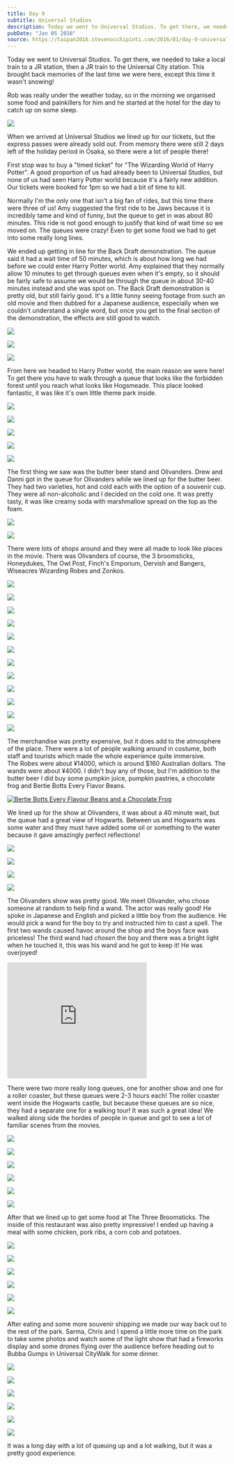 ```yaml
---
title: Day 9
subtitle: Universal Studios
description: Today we went to Universal Studios. To get there, we needed to take a local train to a JR station, then a JR train to the Universal City st...
pubDate: "Jan 05 2016"
source: https://taipan2016.stevenocchipinti.com/2016/01/day-9-universal-studios.html
---
```


Today we went to Universal Studios. To get there, we needed to take a local train to a JR station, then a JR train to the Universal City station. This brought back memories of the last time we were here, except this time it wasn't snowing!

Rob was really under the weather today, so in the morning we organised some food and painkillers for him and he started at the hotel for the day to catch up on some sleep.

[![](https://3.bp.blogspot.com/-0Z6t-Ol6heY/VpHngn0g0yI/AAAAAAAAD-g/3I2PdTP1oNA/s320/DSC_4871-1.jpg)](https://3.bp.blogspot.com/-0Z6t-Ol6heY/VpHngn0g0yI/AAAAAAAAD-g/3I2PdTP1oNA/s1600/DSC_4871-1.jpg)

When we arrived at Universal Studios we lined up for our tickets, but the express passes were already sold out. From memory there were still 2 days left of the holiday period in Osaka, so there were a lot of people there!

First stop was to buy a "timed ticket" for "The Wizarding World of Harry Potter". A good proportion of us had already been to Universal Studios, but none of us had seen Harry Potter world because it's a fairly new addition. Our tickets were booked for 1pm so we had a bit of time to kill.

Normally I'm the only one that isn't a big fan of rides, but this time there were three of us! Amy suggested the first ride to be Jaws because it is incredibly tame and kind of funny, but the queue to get in was about 80 minutes. This ride is not good enough to justify that kind of wait time so we moved on. The queues were crazy! Even to get some food we had to get into some really long lines.

We ended up getting in line for the Back Draft demonstration. The queue said it had a wait time of 50 minutes, which is about how long we had before we could enter Harry Potter world. Amy explained that they normally allow 10 minutes to get through queues even when it's empty, so it should be fairly safe to assume we would be through the queue in about 30-40 minutes instead and she was spot on. The Back Draft demonstration is pretty old, but still fairly good. It's a little funny seeing footage from such an old movie and then dubbed for a Japanese audience, especially when we couldn't understand a single word, but once you get to the final section of the demonstration, the effects are still good to watch.

[![](https://3.bp.blogspot.com/-n-IQUnaLqDI/VpHngi35keI/AAAAAAAAD-g/9nZS6FOAByc/s320/DSC_4907-2.jpg)](https://3.bp.blogspot.com/-n-IQUnaLqDI/VpHngi35keI/AAAAAAAAD-g/9nZS6FOAByc/s1600/DSC_4907-2.jpg)

[![](https://1.bp.blogspot.com/-LBde3P5fCpY/VpHngpj7BvI/AAAAAAAAD-g/6dReyKyXoh0/s320/DSC_4912-3.jpg)](https://1.bp.blogspot.com/-LBde3P5fCpY/VpHngpj7BvI/AAAAAAAAD-g/6dReyKyXoh0/s1600/DSC_4912-3.jpg)

[![](https://4.bp.blogspot.com/-6rL88iS1szU/VpHngllIu-I/AAAAAAAAD-g/RoBGRq6wOe0/s320/DSC_4913-4.jpg)](https://4.bp.blogspot.com/-6rL88iS1szU/VpHngllIu-I/AAAAAAAAD-g/RoBGRq6wOe0/s1600/DSC_4913-4.jpg)

From here we headed to Harry Potter world, the main reason we were here! To get there you have to walk through a queue that looks like the forbidden forest until you reach what looks like Hogsmeade. This place looked fantastic, it was like it's own little theme park inside.

[![](https://4.bp.blogspot.com/-dvWr_PhpFLs/VpEKq1QQk0I/AAAAAAAAD3c/iScA-sMtQ3M/s320/20160105_131223.jpg)](https://4.bp.blogspot.com/-dvWr_PhpFLs/VpEKq1QQk0I/AAAAAAAAD3c/iScA-sMtQ3M/s1600/20160105_131223.jpg)

[![](https://3.bp.blogspot.com/-fJsXaEwEyEs/VpEKqxC09dI/AAAAAAAAD3c/WaQFPDCiRro/s320/20160105_131506.jpg)](https://3.bp.blogspot.com/-fJsXaEwEyEs/VpEKqxC09dI/AAAAAAAAD3c/WaQFPDCiRro/s1600/20160105_131506.jpg)

[![](https://4.bp.blogspot.com/-aqLIUEvyXxY/VpHxDVURt8I/AAAAAAAAEEE/lyMlCO6SaRE/s320/DSC_4920-1.jpg)](https://4.bp.blogspot.com/-aqLIUEvyXxY/VpHxDVURt8I/AAAAAAAAEEE/lyMlCO6SaRE/s1600/DSC_4920-1.jpg)

[![](https://4.bp.blogspot.com/-C2RgAlS-U-0/VpHxDaOGwBI/AAAAAAAAEEE/JCs85w5tGlI/s320/DSC_4922-2.jpg)](https://4.bp.blogspot.com/-C2RgAlS-U-0/VpHxDaOGwBI/AAAAAAAAEEE/JCs85w5tGlI/s1600/DSC_4922-2.jpg)

[![](https://1.bp.blogspot.com/-kPwjyrbyGp0/VpHxDQ3cBlI/AAAAAAAAEEE/kegH-FEqEYo/s320/DSC_4924-4.jpg)](https://1.bp.blogspot.com/-kPwjyrbyGp0/VpHxDQ3cBlI/AAAAAAAAEEE/kegH-FEqEYo/s1600/DSC_4924-4.jpg)

The first thing we saw was the butter beer stand and Olivanders. Drew and Danni got in the queue for Olivanders while we lined up for the butter beer.  
They had two varieties, hot and cold each with the option of a souvenir cup. They were all non-alcoholic and I decided on the cold one. It was pretty tasty, it was like creamy soda with marshmallow spread on the top as the foam.

[![](https://3.bp.blogspot.com/-nd9sRKPnT0Y/VpHxDbmRINI/AAAAAAAAEEE/LLq9v6RL-9w/s320/DSC_4923-3.jpg)](https://3.bp.blogspot.com/-nd9sRKPnT0Y/VpHxDbmRINI/AAAAAAAAEEE/LLq9v6RL-9w/s1600/DSC_4923-3.jpg)

[![](https://3.bp.blogspot.com/-IZEVfIT_vac/VpHxDX_GW_I/AAAAAAAAEEE/x1vQm4cC7tA/s320/DSC_4934-5.jpg)](https://3.bp.blogspot.com/-IZEVfIT_vac/VpHxDX_GW_I/AAAAAAAAEEE/x1vQm4cC7tA/s1600/DSC_4934-5.jpg)

There were lots of shops around and they were all made to look like places in the movie. There was Olivanders of course, the 3 broomsticks, Honeydukes, The Owl Post, Finch's Emporium, Dervish and Bangers, Wiseacres Wizarding Robes and Zonkos.

[![](https://3.bp.blogspot.com/-6P7VcHd_a3Q/VpHxDS4HLHI/AAAAAAAAEEI/-DdxNVAN5kM/s320/DSC_4938-6.jpg)](https://3.bp.blogspot.com/-6P7VcHd_a3Q/VpHxDS4HLHI/AAAAAAAAEEI/-DdxNVAN5kM/s1600/DSC_4938-6.jpg)

[![](https://2.bp.blogspot.com/-zvp7CzBYwEk/VpHxDYDmQ8I/AAAAAAAAEEI/rPWoR-jCqN8/s320/DSC_4945-7.jpg)](https://2.bp.blogspot.com/-zvp7CzBYwEk/VpHxDYDmQ8I/AAAAAAAAEEI/rPWoR-jCqN8/s1600/DSC_4945-7.jpg)

[![](https://3.bp.blogspot.com/-k5IVno3YNNo/VpHxDarKe1I/AAAAAAAAEEI/MejPYvy8VBA/s320/DSC_4950-8.jpg)](https://3.bp.blogspot.com/-k5IVno3YNNo/VpHxDarKe1I/AAAAAAAAEEI/MejPYvy8VBA/s1600/DSC_4950-8.jpg)

[![](https://1.bp.blogspot.com/-Uh4gFZ1zMQM/VpHxDe5hOmI/AAAAAAAAEEE/n1brJTtMBE4/s320/DSC_4952-9.jpg)](https://1.bp.blogspot.com/-Uh4gFZ1zMQM/VpHxDe5hOmI/AAAAAAAAEEE/n1brJTtMBE4/s1600/DSC_4952-9.jpg)

[![](https://3.bp.blogspot.com/-_QcqmvViOyM/VpHxDQ75lSI/AAAAAAAAEEI/0S2ceSESmIw/s320/DSC_4953-10.jpg)](https://3.bp.blogspot.com/-_QcqmvViOyM/VpHxDQ75lSI/AAAAAAAAEEI/0S2ceSESmIw/s1600/DSC_4953-10.jpg)

[![](https://2.bp.blogspot.com/-aHWVJrq4F5U/VpHxDaMOE8I/AAAAAAAAEEI/nVrTm1fiZV4/s320/DSC_4958-12.jpg)](https://2.bp.blogspot.com/-aHWVJrq4F5U/VpHxDaMOE8I/AAAAAAAAEEI/nVrTm1fiZV4/s1600/DSC_4958-12.jpg)

[![](https://2.bp.blogspot.com/-aTQSxCBX3uY/VpHxDciyLsI/AAAAAAAAEEI/wSO4dZ4sn8w/s320/DSC_4959-13.jpg)](https://2.bp.blogspot.com/-aTQSxCBX3uY/VpHxDciyLsI/AAAAAAAAEEI/wSO4dZ4sn8w/s1600/DSC_4959-13.jpg)

[![](https://4.bp.blogspot.com/-XEFVZAFpnKQ/VpHxDTTGs8I/AAAAAAAAEEI/cT0fJP6MGws/s320/DSC_4960-14.jpg)](https://4.bp.blogspot.com/-XEFVZAFpnKQ/VpHxDTTGs8I/AAAAAAAAEEI/cT0fJP6MGws/s1600/DSC_4960-14.jpg)

[![](https://3.bp.blogspot.com/-w6ye0mCs4pE/VpHxDUWAzuI/AAAAAAAAEEI/xiTOw_L2vXs/s320/DSC_4963-15.jpg)](https://3.bp.blogspot.com/-w6ye0mCs4pE/VpHxDUWAzuI/AAAAAAAAEEI/xiTOw_L2vXs/s1600/DSC_4963-15.jpg)

[![](https://2.bp.blogspot.com/-FKzS9OybXhk/VpEKq03E3MI/AAAAAAAAD3c/4MNC9ejEjts/s320/20160105_143120.jpg)](https://2.bp.blogspot.com/-FKzS9OybXhk/VpEKq03E3MI/AAAAAAAAD3c/4MNC9ejEjts/s1600/20160105_143120.jpg)

[![](https://3.bp.blogspot.com/-UY7ZlbmzyrI/VpEKq_iVobI/AAAAAAAAD3c/D82PCDNV4bE/s320/20160105_162026.jpg)](https://3.bp.blogspot.com/-UY7ZlbmzyrI/VpEKq_iVobI/AAAAAAAAD3c/D82PCDNV4bE/s1600/20160105_162026.jpg)

[![](https://4.bp.blogspot.com/-T7S-0ORpcMo/VpEKq1sJaBI/AAAAAAAAD3c/oAh6e82HPcE/s320/20160105_161929.jpg)](https://4.bp.blogspot.com/-T7S-0ORpcMo/VpEKq1sJaBI/AAAAAAAAD3c/oAh6e82HPcE/s1600/20160105_161929.jpg)

The merchandise was pretty expensive, but it does add to the atmosphere of the place. There were a lot of people walking around in costume, both staff and tourists which made the whole experience quite immersive.  
The Robes were about ¥14000, which is around $160 Australian dollars. The wands were about ¥4000. I didn't buy any of those, but I'm addition to the butter beer I did buy some pumpkin juice, pumpkin pastries, a chocolate frog and Bertie Botts Every Flavor Beans.

[![Bertie Botts Every Flavour Beans and a Chocolate Frog](https://4.bp.blogspot.com/-eO5ERUSJh7M/VpHnpK7YleI/AAAAAAAAD-k/8vN8MN8eNz4/s320/20160110_140733.jpg)](https://4.bp.blogspot.com/-eO5ERUSJh7M/VpHnpK7YleI/AAAAAAAAD-k/8vN8MN8eNz4/s1600/20160110_140733.jpg)

We lined up for the show at Olivanders, it was about a 40 minute wait, but the queue had a great view of Hogwarts. Between us and Hogwarts was some water and they must have added some oil or something to the water because it gave amazingly perfect reflections!

[![](https://3.bp.blogspot.com/-OSK03-wzhys/VpEKqzWPPSI/AAAAAAAAD3c/hRf-EbFQ8g8/s320/20160105_141916.jpg)](https://3.bp.blogspot.com/-OSK03-wzhys/VpEKqzWPPSI/AAAAAAAAD3c/hRf-EbFQ8g8/s1600/20160105_141916.jpg)

[![](https://2.bp.blogspot.com/-jy_9UMcCDek/VpHxDcsrBqI/AAAAAAAAEEI/TVWxx96b33o/s320/DSC_4977-16.jpg)](https://2.bp.blogspot.com/-jy_9UMcCDek/VpHxDcsrBqI/AAAAAAAAEEI/TVWxx96b33o/s1600/DSC_4977-16.jpg)

[![](https://1.bp.blogspot.com/-pumZJ3uew9g/VpHxDYDlbyI/AAAAAAAAEEI/MzMF5n6nkc8/s320/DSC_4993-17.jpg)](https://1.bp.blogspot.com/-pumZJ3uew9g/VpHxDYDlbyI/AAAAAAAAEEI/MzMF5n6nkc8/s1600/DSC_4993-17.jpg)

[![](https://2.bp.blogspot.com/-P5xNuqfXQUA/VpEKq-h0yiI/AAAAAAAAD3c/ujSbXMNs4nI/s320/20160105_140251.jpg)](https://2.bp.blogspot.com/-P5xNuqfXQUA/VpEKq-h0yiI/AAAAAAAAD3c/ujSbXMNs4nI/s1600/20160105_140251.jpg)

The Olivanders show was pretty good. We meet Olivander, who chose someone at random to help find a wand. The actor was really good! He spoke in Japanese and English and picked a little boy from the audience. He would pick a wand for the boy to try and instructed him to cast a spell. The first two wands caused havoc around the shop and the boys face was priceless! The third wand had _chosen_ the boy and there was a bright light when he touched it, this was his wand and he got to keep it! He was overjoyed!

<iframe width="320" height="266" src="https://www.youtube.com/embed/iXC1Wa_vfwE" title="Olivanders" frameborder="0" allow="accelerometer; autoplay; clipboard-write; encrypted-media; gyroscope; picture-in-picture; web-share" allowfullscreen></iframe>

There were two more really long queues, one for another show and one for a roller coaster, but these queues were 2-3 hours each! The roller coaster went inside the Hogwarts castle, but because these queues are so nice, they had a separate one for a walking tour! It was such a great idea! We walked along side the hordes of people in queue and got to see a lot of familiar scenes from the movies.

[![](https://4.bp.blogspot.com/-XkoYOcO51lU/VpHxDT0u_WI/AAAAAAAAEEE/tuYaWAzO9cA/s320/DSC_5008-18.jpg)](https://4.bp.blogspot.com/-XkoYOcO51lU/VpHxDT0u_WI/AAAAAAAAEEE/tuYaWAzO9cA/s1600/DSC_5008-18.jpg)

[![](https://4.bp.blogspot.com/-ZEsusPelcq8/VpHxDWlFhjI/AAAAAAAAEEI/P_-k5_le4-Q/s320/DSC_5013-19.jpg)](https://4.bp.blogspot.com/-ZEsusPelcq8/VpHxDWlFhjI/AAAAAAAAEEI/P_-k5_le4-Q/s1600/DSC_5013-19.jpg)

[![](https://1.bp.blogspot.com/-RCrQbEBdlfU/VpHxDYi8J0I/AAAAAAAAEEI/zSNvODSeosM/s320/DSC_5017-20.jpg)](https://1.bp.blogspot.com/-RCrQbEBdlfU/VpHxDYi8J0I/AAAAAAAAEEI/zSNvODSeosM/s1600/DSC_5017-20.jpg)

[![](https://4.bp.blogspot.com/-yjvTKMvP6RI/VpHxDVjWfMI/AAAAAAAAEEI/SKC3duPg_m8/s320/DSC_5020-22.jpg)](https://4.bp.blogspot.com/-yjvTKMvP6RI/VpHxDVjWfMI/AAAAAAAAEEI/SKC3duPg_m8/s1600/DSC_5020-22.jpg)

[![](https://2.bp.blogspot.com/-30yl09UMsWc/VpHxDcmuwyI/AAAAAAAAEEI/s0VQU8v3ea4/s320/DSC_5022-23.jpg)](https://2.bp.blogspot.com/-30yl09UMsWc/VpHxDcmuwyI/AAAAAAAAEEI/s0VQU8v3ea4/s1600/DSC_5022-23.jpg)

[![](https://2.bp.blogspot.com/-rBPPPCyytlU/VpHxDdv6szI/AAAAAAAAEEI/1DFAihZMaUg/s320/DSC_5024-24.jpg)](https://2.bp.blogspot.com/-rBPPPCyytlU/VpHxDdv6szI/AAAAAAAAEEI/1DFAihZMaUg/s1600/DSC_5024-24.jpg)

After that we lined up to get some food at The Three Broomsticks. The inside of this restaurant was also pretty impressive! I ended up having a meal with some chicken, pork ribs, a corn cob and potatoes.

[![](https://1.bp.blogspot.com/-TgzdzSevulw/VpHxDVDcCmI/AAAAAAAAEEI/sKZ4B7IOPU4/s320/DSC_5048-27.jpg)](https://1.bp.blogspot.com/-TgzdzSevulw/VpHxDVDcCmI/AAAAAAAAEEI/sKZ4B7IOPU4/s1600/DSC_5048-27.jpg)

[![](https://3.bp.blogspot.com/-FNBGBQFtpUg/VpHxDaX6JWI/AAAAAAAAEEE/aV-wIHB16R8/s320/DSC_5053-28.jpg)](https://3.bp.blogspot.com/-FNBGBQFtpUg/VpHxDaX6JWI/AAAAAAAAEEE/aV-wIHB16R8/s1600/DSC_5053-28.jpg)

[![](https://2.bp.blogspot.com/-ZdK3v4nBQv4/VpHxDUWYRoI/AAAAAAAAEEI/khtnvUGaqUk/s320/DSC_5072-29.jpg)](https://2.bp.blogspot.com/-ZdK3v4nBQv4/VpHxDUWYRoI/AAAAAAAAEEI/khtnvUGaqUk/s1600/DSC_5072-29.jpg)

[![](https://3.bp.blogspot.com/-dLyb_b9gc0Y/VpHxDek2bHI/AAAAAAAAEEI/Y8GTrU78Xh0/s320/DSC_5079-30.jpg)](https://3.bp.blogspot.com/-dLyb_b9gc0Y/VpHxDek2bHI/AAAAAAAAEEI/Y8GTrU78Xh0/s1600/DSC_5079-30.jpg)

[![](https://2.bp.blogspot.com/-N0tZk_1Ot10/VpHxDZfYASI/AAAAAAAAEEI/rfFq7L_qvdk/s320/DSC_5089-31.jpg)](https://2.bp.blogspot.com/-N0tZk_1Ot10/VpHxDZfYASI/AAAAAAAAEEI/rfFq7L_qvdk/s1600/DSC_5089-31.jpg)

[![](https://2.bp.blogspot.com/-plkzuYQQ9u8/VpEKq1UtBHI/AAAAAAAAD3c/u3WF-otSUrc/s320/20160105_160838.jpg)](https://2.bp.blogspot.com/-plkzuYQQ9u8/VpEKq1UtBHI/AAAAAAAAD3c/u3WF-otSUrc/s1600/20160105_160838.jpg)

After eating and some more souvenir shipping we made our way back out to the rest of the park. Sarma, Chris and I spend a little more time on the park to take some photos and watch some of the light show that had a fireworks display and some drones flying over the audience before heading out to Bubba Gumps in Universal CityWalk for some dinner.

[![](https://3.bp.blogspot.com/-PBjzDPReGaM/VpHxDaogw9I/AAAAAAAAEEI/-4HRA_VYNRc/s320/DSC_5107-32.jpg)](https://3.bp.blogspot.com/-PBjzDPReGaM/VpHxDaogw9I/AAAAAAAAEEI/-4HRA_VYNRc/s1600/DSC_5107-32.jpg)

[![](https://2.bp.blogspot.com/-uaEm9C6aQRM/VpHxDecXOsI/AAAAAAAAEEI/kBYsoD3PFk8/s320/DSC_5113-33.jpg)](https://2.bp.blogspot.com/-uaEm9C6aQRM/VpHxDecXOsI/AAAAAAAAEEI/kBYsoD3PFk8/s1600/DSC_5113-33.jpg)

[![](https://1.bp.blogspot.com/-d8XNv_wqP0w/VpHxDX3_qnI/AAAAAAAAEEI/BCNEsNwiYAI/s320/DSC_5122-34.jpg)](https://1.bp.blogspot.com/-d8XNv_wqP0w/VpHxDX3_qnI/AAAAAAAAEEI/BCNEsNwiYAI/s1600/DSC_5122-34.jpg)

[![](https://4.bp.blogspot.com/-je3C_flKiB0/VpHxDXsbsFI/AAAAAAAAEEI/N3jACGfhIf0/s320/DSC_5131-35.jpg)](https://4.bp.blogspot.com/-je3C_flKiB0/VpHxDXsbsFI/AAAAAAAAEEI/N3jACGfhIf0/s1600/DSC_5131-35.jpg)

[![](https://1.bp.blogspot.com/-qX9e1o7lM_Y/VpHxDVkUIBI/AAAAAAAAEEI/abHQqWDoOCE/s320/DSC_5136-36.jpg)](https://1.bp.blogspot.com/-qX9e1o7lM_Y/VpHxDVkUIBI/AAAAAAAAEEI/abHQqWDoOCE/s1600/DSC_5136-36.jpg)

[![](https://2.bp.blogspot.com/-IdRYfW_KeFc/VpEKq9S6UBI/AAAAAAAAD3c/OdadJvKC82c/s320/20160105_175731.jpg)](https://2.bp.blogspot.com/-IdRYfW_KeFc/VpEKq9S6UBI/AAAAAAAAD3c/OdadJvKC82c/s1600/20160105_175731.jpg)

It was a long day with a lot of queuing up and a lot walking, but it was a pretty good experience.
